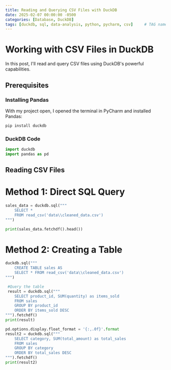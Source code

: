 ```yaml
---
title: Reading and Querying CSV Files with DuckDB
date: 2025-02-07 00:00:00 -0500
categories: [Database, DuckDB]
tags: [duckdb, sql, data-analysis, python, pycharm, csv]     # TAG names should be lowercase
---
```


# Working with CSV Files in DuckDB

In this post, I'll read and query CSV files using DuckDB's powerful capabilities.

## Prerequisites
### Installing Pandas
With my project open, I opened the terminal in PyCharm and installed Pandas:
```bash
pip install duckdb
```
### DuckDB Code
```python
import duckdb
import pandas as pd
```

## Reading CSV Files
# Method 1: Direct SQL Query
```python
sales_data = duckdb.sql("""
    SELECT * 
    FROM read_csv('data\\cleaned_data.csv')
""")

print(sales_data.fetchdf().head())
```
# Method 2: Creating a Table
```python
duckdb.sql("""
    CREATE TABLE sales AS 
    SELECT * FROM read_csv('data\\cleaned_data.csv')
""")

 #Query the table
 result = duckdb.sql("""
    SELECT product_id, SUM(quantity) as items_sold
    FROM sales
    GROUP BY product_id
    ORDER BY items_sold DESC
""").fetchdf()
print(result)

pd.options.display.float_format = '{:,.0f}'.format
result2 = duckdb.sql("""
    SELECT category, SUM(total_amount) as total_sales
    FROM sales
    GROUP BY category
    ORDER BY total_sales DESC
""").fetchdf()
print(result2)
```
